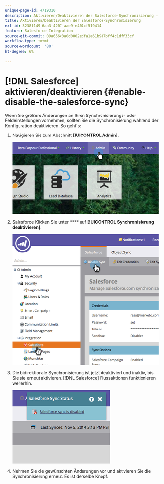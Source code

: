 ```yaml
---
unique-page-id: 4719310
description: Aktivieren/Deaktivieren der Salesforce-Synchronisierung - Marketo-Dokumente - Produktdokumentation
title: Aktivieren/Deaktivieren der Salesforce-Synchronisierung
exl-id: 3238f149-6aa3-4207-aae9-e404cf519414
feature: Salesforce Integration
source-git-commit: 09a656c3a0d0002edfa1a61b987bff4c1dff33cf
workflow-type: tm+mt
source-wordcount: '80'
ht-degree: 6%

---
```


# [!DNL Salesforce] aktivieren/deaktivieren {#enable-disable-the-salesforce-sync}

Wenn Sie größere Änderungen an Ihren Synchronisierungs- oder Feldeinstellungen vornehmen, sollten Sie die Synchronisierung während der Konfiguration deaktivieren. So geht&#39;s:

1. Navigieren Sie zum Abschnitt **[!UICONTROL Admin]**.

   ![](assets/image2014-12-10-13-3a24-3a35.png)

1. Salesforce Klicken Sie unter **** auf **[!UICONTROL Synchronisierung deaktivieren]**.

   ![](assets/image2014-12-10-13-3a24-3a47.png)

1. Die bidirektionale Synchronisierung ist jetzt deaktiviert und inaktiv, bis Sie sie erneut aktivieren. [!DNL Salesforce] Flussaktionen funktionieren weiterhin.

   ![](assets/image2014-12-10-13-3a24-3a58.png)

1. Nehmen Sie die gewünschten Änderungen vor und aktivieren Sie die Synchronisierung erneut. Es ist derselbe Knopf.

